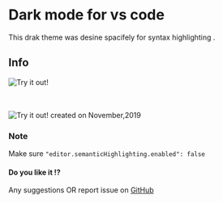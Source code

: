 # Dark mode for vs code

This drak theme was desine spacifely for syntax highlighting .

## Info

![Try it out!](https://raw.githubusercontent.com/nurmohammed840/extension.vsix/tree/Just-Black/img/one.png)</br></br></br>

![Try it out!](https://raw.githubusercontent.com/nurmohammed840/extension.vsix/tree/Just-Black/img/two.png)
created on November,2019

### Note

Make sure <code>"editor.semanticHighlighting.enabled": false </code>

#### Do you like it !?

Any suggestions OR report issue on <a href="https://github.com/nurmohammed840/extension.vsix">GitHub</a>
